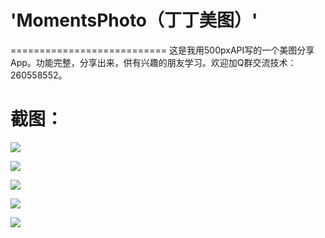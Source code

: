 # 'MomentsPhoto（丁丁美图）'
===========================
这是我用500pxAPI写的一个美图分享App。功能完整，分享出来，供有兴趣的朋友学习。欢迎加Q群交流技术：260558552。

截图：
======================
![](https://github.com/jakciehoo/MomentsPhoto/raw/master/MomentsPhoto/snapshot/snapshot1.png)

![](https://github.com/jakciehoo/MomentsPhoto/raw/master/MomentsPhoto/snapshot/snapshot2.png)

![](https://github.com/jakciehoo/MomentsPhoto/raw/master/MomentsPhoto/snapshot/snapshot3.png)

![](https://github.com/jakciehoo/MomentsPhoto/raw/master/MomentsPhoto/snapshot/snapshot4.png)

![](https://github.com/jakciehoo/MomentsPhoto/raw/master/MomentsPhoto/snapshot/snapshot5.png)
